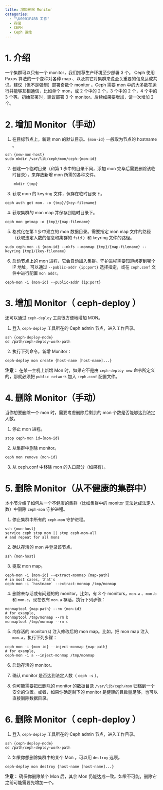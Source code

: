 ```yaml
---
title: 增加删除 Monitor
categories:
  - "\U0001F4BB 工作"
  - 存储
  - CEPH
  - Ceph 运维
---
```

# 1. 介绍

一个集群可以只有一个 monitor，我们推荐生产环境至少部署 3 个。 Ceph 使用 Paxos 算法的一个变种对各种 map 、以及其它对集群来说至关重要的信息达成共识。建议（但不是强制）部署奇数个 monitor 。Ceph 需要 mon 中的大多数在运行并能够互相通信，比如单个 mon，或 2 个中的 2 个，3 个中的 2 个，4 个中的 3 个等。初始部署时，建议部署 3 个 monitor。后续如果要增加，请一次增加 2 个。

# 2. 增加 Monitor（手动）

1. 在目标节点上，新建 mon 的默认目录。`{mon-id}` 一般取为节点的 hostname 。
```plain
ssh {new-mon-host}
sudo mkdir /var/lib/ceph/mon/ceph-{mon-id}
```

2. 创建一个临时目录（和第 1 步中的目录不同，添加 mon 完毕后需要删除该临时目录），来存放新增 mon 所需的各种文件。
```plain
	mkdir {tmp}
```
3. 获取 mon 的 keyring 文件，保存在临时目录下。
```plain
ceph auth get mon. -o {tmp}/{key-filename}
```

4. 获取集群的 mon map 并保存到临时目录下。
```plain
ceph mon getmap -o {tmp}/{map-filename}
```

5. 格式化在第 1 步中建立的 mon 数据目录。需要指定 mon map 文件的路径（获取法定人数的信息和集群的 `fsid` ）和 keyring 文件的路径。
```plain
sudo ceph-mon -i {mon-id} --mkfs --monmap {tmp}/{map-filename} --keyring {tmp}/{key-filename}
```

6. 启动节点上的 mon 进程，它会自动加入集群。守护进程需要知道绑定到哪个 IP 地址，可以通过 `--public-addr {ip:port}` 选择指定，或在 `ceph.conf` 文件中进行配置 `mon addr`。
```plain
ceph-mon -i {mon-id} --public-addr {ip:port}
```

# 3. 增加 Monitor（ ceph-deploy ）

还可以通过 `ceph-deploy` 工具很方便地增加 MON。

1. 登入 `ceph-deploy` 工具所在的 Ceph admin 节点，进入工作目录。
```plain
ssh {ceph-deploy-node}
cd /path/ceph-deploy-work-path
```

2. 执行下列命令，新增 Monitor：
```plain
ceph-deploy mon create {host-name [host-name]...}
```

**注意：** 在某一主机上新增 Mon 时，如果它不是由 `ceph-deploy new` 命令所定义的，那就必须把 `public network` 加入 `ceph.conf` 配置文件。

# 4. 删除 Monitor（手动）

当你想要删除一个 mon 时，需要考虑删除后剩余的 mon 个数是否能够达到法定人数。

1. 停止 mon 进程。
```plain
stop ceph-mon id={mon-id}
```

2. 从集群中删除 monitor。
```plain
ceph mon remove {mon-id}
```

3. 从 ceph.conf 中移除 mon 的入口部分（如果有）。

# 5. 删除 Monitor（从不健康的集群中）

本小节介绍了如何从一个不健康的集群（比如集群中的 monitor 无法达成法定人数）中删除 `ceph-mon` 守护进程。

1. 停止集群中所有的 `ceph-mon` 守护进程。
```plain
ssh {mon-host}
service ceph stop mon || stop ceph-mon-all
# and repeat for all mons
```

2. 确认存活的 mon 并登录该节点。
```plain
ssh {mon-host}
```

3. 提取 mon map。
```plain
ceph-mon -i {mon-id} --extract-monmap {map-path}
# in most cases, that's
ceph-mon -i `hostname` --extract-monmap /tmp/monmap
```

4. 删除未存活或有问题的的 monitor。比如，有 3 个 monitors，`mon.a` 、`mon.b` 和 `mon.c`，现在仅有 `mon.a` 存活，执行下列步骤：
```plain
monmaptool {map-path} --rm {mon-id}
# for example,
monmaptool /tmp/monmap --rm b
monmaptool /tmp/monmap --rm c
```

5. 向存活的 monitor(s) 注入修改后的 mon map。比如，把 mon map 注入 `mon.a`，执行下列步骤：
```plain
ceph-mon -i {mon-id} --inject-monmap {map-path}
# for example,
ceph-mon -i a --inject-monmap /tmp/monmap
```

6. 启动存活的 monitor。

7. 确认 monitor 是否达到法定人数（ `ceph -s` ）。

8. 你可能需要把已删除的 monitor 的数据目录 `/var/lib/ceph/mon` 归档到一个安全的位置。或者，如果你确定剩下的 monitor 是健康的且数量足够，也可以直接删除数据目录。

# 6. 删除 Monitor（ ceph-deploy ）

1. 登入 `ceph-deploy` 工具所在的 Ceph admin 节点，进入工作目录。
```plain
ssh {ceph-deploy-node}
cd /path/ceph-deploy-work-path
```
2. 如果你想删除集群中的某个 Mon ，可以用 `destroy` 选项。
```plain
ceph-deploy mon destroy {host-name [host-name]...}
```
**注意：** 确保你删除某个 Mon 后，其余 Mon 仍能达成一致。如果不可能，删除它之前可能需要先增加一个。
